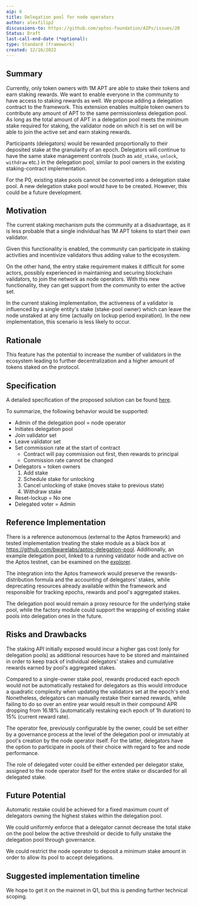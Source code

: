 ```yaml
---
aip: 6
title: Delegation pool for node operators
author: alexfilip2
discussions-to: https://github.com/aptos-foundation/AIPs/issues/20
Status: Draft
last-call-end-date (*optional):
type: Standard (framework)
created: 12/16/2022
---
```


## Summary

Currently, only token owners with 1M APT are able to stake their tokens and earn staking rewards. We want to enable everyone in the community to have access to staking rewards as well. We propose adding a delegation contract to the framework. This extension enables multiple token owners to contribute any amount of APT to the same permissionless delegation pool. As long as the total amount of APT in a delegation pool meets the minimum stake required for staking, the validator node on which it is set on will be able to join the active set and earn staking rewards.

Participants (delegators) would be rewarded proportionally to their deposited stake at the granularity of an epoch. Delegators will continue to have the same stake management controls (such as `add_stake`, `unlock`, `withdraw` etc.) in the delegation pool, similar to pool owners in the existing staking-contract implementation.

For the P0, existing stake pools cannot be converted into a delegation stake pool. A new delegation stake pool would have to be created. However, this could be a future development.

## Motivation

The current staking mechanism puts the community at a disadvantage, as it is less probable that a single individual has 1M APT tokens to start their own validator.

Given this functionality is enabled, the community can participate in staking activities and incentivize validators thus adding value to the ecosystem.

On the other hand, the entry stake requirement makes it difficult for some actors, possibly experienced in maintaining and securing blockchain validators, to join the network as node operators. With this new functionality, they can get support from the community to enter the active set.

In the current staking implementation, the activeness of a validator is influenced by a single entity's stake (stake-pool owner) which can leave the node unstaked at any time (actually on lockup period expiration). In the new implementation, this scenario is less likely to occur.

## Rationale

This feature has the potential to increase the number of validators in the ecosystem leading to further decentralization and a higher amount of tokens staked on the protocol.

## Specification

A detailed specification of the proposed solution can be found [here](https://docs.google.com/document/d/1wmE_TV3AsYP_lAtSYOZg9tqJZ9_BeRCvfrz7OHXv7zA/edit?usp=sharing).

To summarize, the following behavior would be supported:

- Admin of the delegation pool = node operator
- Initiates delegation pool
- Join validator set
- Leave validator set
- Set commission rate at the start of contract
  - Contract will pay commission out first, then rewards to principal
  - Commission rate cannot be changed
- Delegators = token owners
  1.  Add stake
  2.  Schedule stake for unlocking
  3.  Cancel unlocking of stake (moves stake to previous state)
  4.  Withdraw stake
- Reset-lockup = No one
- Delegated voter = Admin

## Reference Implementation

There is a reference autonomous (external to the Aptos framework) and tested implementation treating the stake module as a black box at https://github.com/bwarelabs/aptos-delegation-pool.
Additionally, an example delegation pool, linked to a running validator node and active on the Aptos testnet, can be examined on the [explorer](https://explorer.aptoslabs.com/account/0x61f9e2697d5eee926e990b537a8286a029c908c1ae117e76ddf7a849bf87fb59/resources).

The integration into the Aptos framework would preserve the rewards-distribution formula and the accounting of delegators' stakes, while deprecating resources already available within the framework and responsible for tracking epochs, rewards and pool's aggregated stakes.

The delegation pool would remain a proxy resource for the underlying stake pool, while the factory module could support the wrapping of existing stake pools into delegation ones in the future.

## Risks and Drawbacks

The staking API initially exposed would incur a higher gas cost (only for delegation pools) as additional resources have to be stored and maintained in order to keep track of individual delegators' stakes and cumulative rewards earned by pool's aggregated stakes.

Compared to a single-owner stake pool, rewards produced each epoch would not be automatically restaked for delegators as this would introduce a quadratic complexity when updating the validators set at the epoch's end. Nonetheless, delegators can manually restake their earned rewards, while failing to do so over an entire year would result in their compound APR dropping from 16.18% (automatically restaking each epoch of 1h duration) to 15% (current reward rate).

The operator fee, previously configurable by the owner, could be set either by a governance process at the level of the delegation pool or immutably at pool's creation by the node operator itself. For the latter, delegators have the option to participate in pools of their choice with regard to fee and node performance.

The role of delegated voter could be either extended per delegator stake, assigned to the node operator itself for the entire stake or discarded for all delegated stake.

## Future Potential

Automatic restake could be achieved for a fixed maximum count of delegators owning the highest stakes within the delegation pool.

We could uniformly enforce that a delegator cannot decrease the total stake on the pool below the active threshold or decide to fully unstake the delegation pool through governance.

We could restrict the node operator to deposit a minimum stake amount in order to allow its pool to accept delegations.

## Suggested implementation timeline

We hope to get it on the mainnet in Q1, but this is pending further technical scoping.
